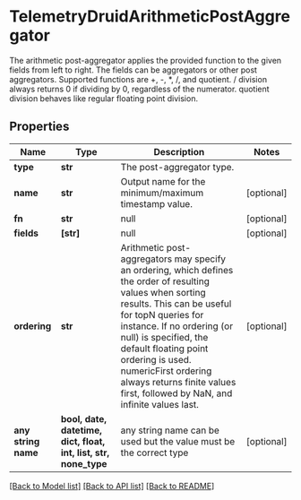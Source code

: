 # TelemetryDruidArithmeticPostAggregator

The arithmetic post-aggregator applies the provided function to the given fields from left to right. The fields can be aggregators or other post aggregators. Supported functions are +, -, *, /, and quotient. / division always returns 0 if dividing by 0, regardless of the numerator. quotient division behaves like regular floating point division.
## Properties
Name | Type | Description | Notes
------------ | ------------- | ------------- | -------------
**type** | **str** | The post-aggregator type. | 
**name** | **str** | Output name for the minimum/maximum timestamp value. | [optional] 
**fn** | **str** | null | [optional] 
**fields** | **[str]** | null | [optional] 
**ordering** | **str** | Arithmetic post-aggregators may specify an ordering, which defines the order of resulting values when sorting results. This can be useful for topN queries for instance. If no ordering (or null) is specified, the default floating point ordering is used. numericFirst ordering always returns finite values first, followed by NaN, and infinite values last. | [optional] 
**any string name** | **bool, date, datetime, dict, float, int, list, str, none_type** | any string name can be used but the value must be the correct type | [optional]

[[Back to Model list]](../README.md#documentation-for-models) [[Back to API list]](../README.md#documentation-for-api-endpoints) [[Back to README]](../README.md)


